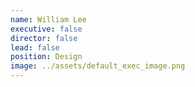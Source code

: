 ```yaml
---
name: William Lee
executive: false
director: false
lead: false
position: Design
image: ../assets/default_exec_image.png
---
```

